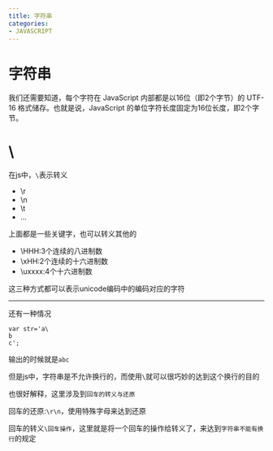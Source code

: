 ```yaml
---
title: 字符串
categories:
- JAVASCRIPT
---
```


# 字符串



我们还需要知道，每个字符在 JavaScript 内部都是以16位（即2个字节）的 UTF-16 格式储存。也就是说，JavaScript 的单位字符长度固定为16位长度，即2个字节。





# \

在js中，`\`表示转义

- \r
- \n
- \t
- ...

上面都是一些关键字，也可以转义其他的

- \HHH:3个连续的八进制数
- \xHH:2个连续的十六进制数
- \uxxxx:4个十六进制数

这三种方式都可以表示unicode编码中的编码对应的字符


------------------------
还有一种情况

```
var str='a\
b
c';
```
输出的时候就是`abc`

但是js中，字符串是不允许换行的，而使用`\`就可以很巧妙的达到这个换行的目的

也很好解释，这里涉及到`回车的转义与还原`

回车的还原:`\r\n`，使用特殊字母来达到还原

回车的转义`\回车操作`，这里就是将一个回车的操作给转义了，来达到`字符串不能有换行`的规定

